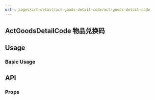 ```yaml
---
url : pages/act-detail/act-goods-detail-code/act-goods-detail-code
---
```


## ActGoodsDetailCode 物品兑换码


## Usage

### Basic Usage

## API

### Props

